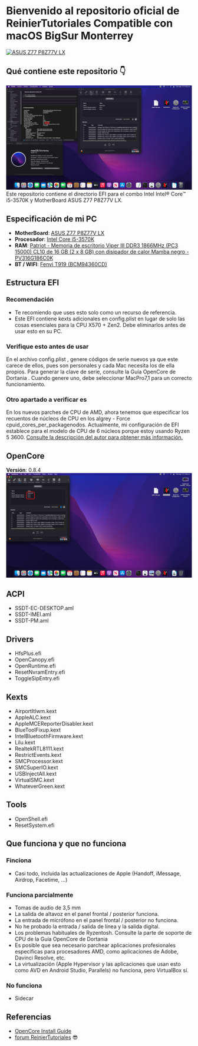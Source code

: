 # Bienvenido al repositorio oficial de ReinierTutoriales Compatible con macOS BigSur Monterrey
[![ASUS Z77 P8Z77V LX](https://www.asus.com/media/global/products/wUVREuJSCNu0ys0i/P__setting_xxx_0_90_end_300.png "ASUS Z77 P8Z77V LX")](https://raw.githubusercontent.com/ReinierTutoriales/ASUS-Z77-P8Z77V-LX/main/IMG/1.png "ASUS Z77 P8Z77V LX")
## **Qué contiene este repositorio  👇**
![ASUS Z77 P8Z77V LX](https://raw.githubusercontent.com/ReinierTutoriales/ASUS-Z77-P8Z77V-LX/main/IMG/1.png "ASUS Z77 P8Z77V LX")
Este repositorio contiene el directorio EFI para el combo Intel Intel® Core™ i5-3570K  y MotherBoard ASUS Z77 P8Z77V LX.
## Especificación de mi PC
- **MotherBoard**: [ASUS Z77 P8Z77V LX](https://es.aliexpress.com/item/2255800711296136.html?spm=a2g0o.order_list.0.0.60f3194d9mPlFV&gatewayAdapt=glo2esp4itemAdapt "ASUS Z77 P8Z77V LX")
- **Procesador**: [Intel Core i5-3570K](https://amzn.to/3QojjBc "Intel Core i5-3570K")
- **RAM**: [Patriot - Memoria de escritorio Viper III DDR3 1866MHz (PC3 15000) CL10 de 16 GB (2 x 8 GB) con disipador de calor Mamba negro - PV316G186C0K](https://amzn.to/3PkapU0 "32GB Corsair Vengeance RGB Pro (2 x 16 GB)DDR4 3600(PC4-28800)memoria optimizada AMD")
- **BT / WIFI**: [Fenvi T919 (BCM94360CD)](https://amzn.to/3w3fkBX "Fenvi T919 (BCM94360CD)")
## Estructura EFI
### Recomendación
- Te recomiendo que uses esto solo como un recurso de referencia.
- Este EFI contiene kexts adicionales en config.plist en lugar de solo las cosas esenciales para la CPU X570 + Zen2. Debe eliminarlos antes de usar esto en su PC.

### Verifique esto antes de usar
En el archivo config.plist , genere códigos de serie nuevos ya que este carece de ellos, pues son personales y cada Mac necesita los de ella propios. Para generar la clave de serie, consulte la Guía OpenCore de Dortania . Cuando genere uno, debe seleccionar MacPro7,1 para un correcto funcionamiento.

### Otro apartado a verificar es
En los nuevos parches de CPU de AMD, ahora tenemos que especificar los recuentos de núcleos de CPU en los algrey - Force cpuid_cores_per_packagenodos. Actualmente, mi configuración de EFI establece para el modelo de CPU de 6 núcleos porque estoy usando Ryzen 5 3600.
[Consulte la descripción del autor para obtener más información.](https://github.com/AMD-OSX/AMD_Vanilla#instructions "Consulte la descripción del autor para obtener más información.")
## OpenCore
**Versión**: 0.8.4
![Opencore 0.8.4](https://raw.githubusercontent.com/ReinierTutoriales/ASUS-Z77-P8Z77V-LX/main/IMG/2.png "Opencore 0.8.4")
## ACPI
- SSDT-EC-DESKTOP.aml
- SSDT-IMEI.aml
- SSDT-PM.aml
## Drivers
- HfsPlus.efi
- OpenCanopy.efi
- OpenRuntime.efi
- ResetNvramEntry.efi
- ToggleSipEntry.efi
## Kexts
- AirportItlwm.kext
- AppleALC.kext
- AppleMCEReporterDisabler.kext
- BlueToolFixup.kext
- IntelBluetoothFirmware.kext
- Lilu.kext
- RealtekRTL8111.kext
- RestrictEvents.kext
- SMCProcessor.kext
- SMCSuperIO.kext
- USBInjectAll.kext
- VirtualSMC.kext
- WhateverGreen.kext
## Tools
- OpenShell.efi
- ResetSystem.efi
## Que funciona y que no funciona
### Finciona
- Casi todo, incluida las actualizaciones de Apple (Handoff, iMessage, Airdrop, Facetime, ...)
### Funciona parcialmente
- Tomas de audio de 3,5 mm
- La salida de altavoz en el panel frontal / posterior funciona.
- La entrada de micrófono en el panel frontal / posterior no funciona.
- No he probado la entrada / salida de línea y la salida digital.
- Los problemas habituales de Ryzentosh. Consulte la parte de soporte de CPU de la Guía OpenCore de Dortania
- Es posible que sea necesario parchear aplicaciones profesionales específicas para procesadores AMD, como aplicaciones de Adobe, Davinci Resolve, etc.
- La virtualización (Apple Hypervisor y las aplicaciones que usan esto como AVD en Android Studio, Parallels) no funciona, pero VirtualBox sí.
### No funciona
- Sidecar
## Referencias
- [OpenCore Install Guide](https://dortania.github.io/OpenCore-Install-Guide/ "Dortania's OpenCore Install Guide")
- [forum ReinierTutoriales](https://forum.softgameplus.com/ "forum ReinierTutoriales")
😎
